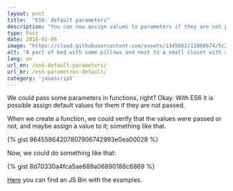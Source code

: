```yaml
---
layout: post
title:  "ES6: default parameters"
description: "You can now assign values to parameters if they are not passed. o/"
type: Post
date: 2016-01-06
image: "https://cloud.githubusercontent.com/assets/1345662/12068674/5c23b1b6-aff9-11e5-8118-2d1b6ddbab78.jpg"
alt: "A part of bed with some pillows and next to a small closet with an alarm clock on top."
lang: en
url_en: /es6-default-parameters/
url_br: /es6-parametros-default/
category: 'javascript'
---
```


We could pass some parameters in functions, right? Okay. With ES6 it is possible assign default values for them if they are not passed.

When we create a function, we could verify that the values were passed or not, and maybe assign a value to it; something like that.

{% gist 96455864207807906742993e0ea00028 %}

Now, we could do something like that:

{% gist 8d70330a4fca5ae689a06890188c6869 %}

[Here](http://jsbin.com/kofifu/edit?js,console) you can find an JS Bin with the examples.
